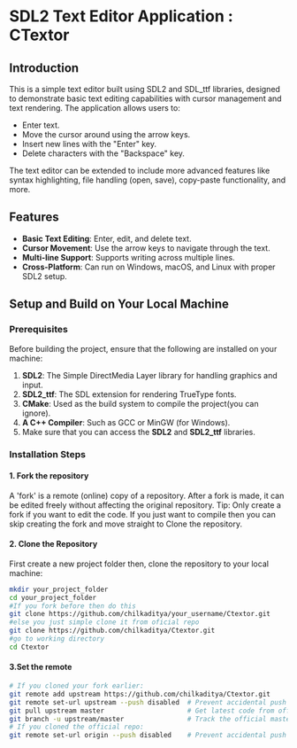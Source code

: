 # SDL2 Text Editor Application : CTextor

## Introduction

This is a simple text editor built using SDL2 and SDL_ttf libraries, designed to demonstrate basic text editing capabilities with cursor management and text rendering. The application allows users to:
- Enter text.
- Move the cursor around using the arrow keys.
- Insert new lines with the "Enter" key.
- Delete characters with the "Backspace" key.

The text editor can be extended to include more advanced features like syntax highlighting, file handling (open, save), copy-paste functionality, and more.

## Features
- **Basic Text Editing**: Enter, edit, and delete text.
- **Cursor Movement**: Use the arrow keys to navigate through the text.
- **Multi-line Support**: Supports writing across multiple lines.
- **Cross-Platform**: Can run on Windows, macOS, and Linux with proper SDL2 setup.

## Setup and Build on Your Local Machine

### Prerequisites

Before building the project, ensure that the following are installed on your machine:

1. **SDL2**: The Simple DirectMedia Layer library for handling graphics and input.
2. **SDL2_ttf**: The SDL extension for rendering TrueType fonts.
3. **CMake**: Used as the build system to compile the project(you can ignore).
4. **A C++ Compiler**: Such as GCC or MinGW (for Windows).
5. Make sure that you can access the **SDL2** and **SDL2_ttf** libraries.

### Installation Steps

#### 1. Fork the repository
A 'fork' is a remote (online) copy of a repository. After a fork is made, it can be edited freely without affecting the original repository.
Tip: Only create a fork if you want to edit the code. If you just want to compile then you can skip creating the fork and move straight to Clone the repository.

#### 2. Clone the Repository
First create a new project folder
then, clone the repository to your local machine:

```bash
mkdir your_project_folder
cd your_project_folder
#If you fork before then do this
git clone https://github.com/chilkaditya/your_username/Ctextor.git
#else you just simple clone it from oficial repo
git clone https://github.com/chilkaditya/Ctextor.git
#go to working directory
cd Ctextor
```
#### 3.Set the remote
```bash
# If you cloned your fork earlier:
git remote add upstream https://github.com/chilkaditya/Ctextor.git
git remote set-url upstream --push disabled  # Prevent accidental push to official repo (team members only)
git pull upstream master                     # Get latest code from official repo.
git branch -u upstream/master                # Track the official master branch instead of your fork's master branch
# If you cloned the official repo:
git remote set-url origin --push disabled    # Prevent accidental push to official repo (team members only)
```